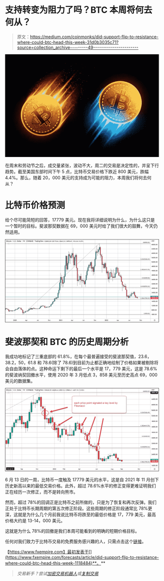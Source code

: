 # 支持转变为阻力了吗？BTC 本周将何去何从？

> 原文：<https://medium.com/coinmonks/did-support-flip-to-resistance-where-could-btc-head-this-week-31d0b3035c71?source=collection_archive---------49----------------------->

![](img/498999597962106ba729ad93db91f8c4.png)

在周末和劳动节之后，成交量紧张，波动不大，周二的交易是决定性的，并呈下行趋势。截至美国东部时间下午 5 点，比特币交易价格下跌近 800 美元，跌幅 4.4%。那么，随着 20，000 美元的支持成为可能的阻力，本周我们将何去何从？

# 比特币价格预测

给个尽可能简短的回答，17779 美元。现在我将详细说明为什么，为什么这只是一个暂时的目标。斐波那契数据在 69，000 美元时给了我们很大的鼓舞，今天仍然适用。

![](img/e915804725ffee889e5a9eb59783a4d3.png)

# 斐波那契和 BTC 的历史周期分析

我成功地标记了三重底部的 61.8%，在每个最普遍接受的斐波那契值，23.6，38.2，50，61.8 和 78.6(除了 78.6)到目前为止都正确地绘制了价格如果被剔除将会自由落体的点。这种命运下剩下的最后一个水平是 17，779 美元，这是 78.6%的斐波纳契回撤水平，使用 2020 年 3 月低点 3，858 美元至历史高点 69，000 美元的数据集。

![](img/8be3cca7d73188ff9e2339b0143333b7.png)

6 月 13 日的一周，比特币一度触及 17779 美元的水平，这是自 2021 年 11 月创下历史新高以来的最低交易价格。此外，超过 78.6%水平的修正变得更难证明我们正在经历一次修正，而不是转向熊市。

然而，超过 78%的回调正是比特币之前所做的，只是为了恢复和再次反弹。我们正处于比特币长期周期的第五次修正阶段。这些周期的修正阶段通常比 78%更深，这就是为什么几个月前我说比特币将跌至的最低价格是 17，779 美元，最高价格大约是 13-14，000 美元。

这就是为什么 78%的回撤是我们本周可能看到的明确的短期价格目标。

任何对我们致力于比特币交易的免费服务感兴趣的人，只需点击这个[链接](https://www.thegoldforecast.com/bitcoin)。

【https://www.fxempire.com】最初发表于[](https://www.fxempire.com/forecasts/article/did-support-flip-to-resistance-where-could-btc-head-this-week-1118484)**。**

> *交易新手？尝试[加密交易机器人](/coinmonks/crypto-trading-bot-c2ffce8acb2a)或[复制交易](/coinmonks/top-10-crypto-copy-trading-platforms-for-beginners-d0c37c7d698c)*